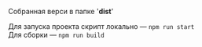 Собранная верси в папке '<b>dist</b>'

Для запуска проекта скрипт локально — ```npm run start```<br/>
Для сборки — ```npm run build```